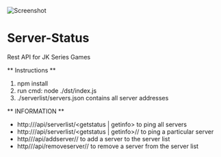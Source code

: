 ![Screenshot](screenshot.png)

# Server-Status
Rest API for JK Series Games

** Instructions **
  1) npm install
  2) run cmd: node ./dst/index.js
  3) ./serverlist/servers.json contains all server addresses

** INFORMATION **
  * http://<your site>/api/serverlist/<getstatus | getinfo> to ping all servers
  * http://<your site>/api/serverlist/<getstatus | getinfo>/<port>/<host> to ping a particular server
  * http//<your site>/api/addserver/<port>/<host> to add a server to the server list
  * http//<your site>/api/removeserver/<port>/<host> to remove a server from the server list
